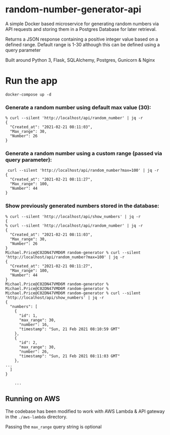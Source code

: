 # random-number-generator-api

A simple Docker based microservice for generating random numbers via API requests and storing them in a Postgres Database for later retrieval. 

Returns a JSON response containing a positive integer value based on a defined range. Default range is 1-30 although this can be defined using a query parameter

Built around Python 3, Flask, SQLAlchemy, Postgres, Gunicorn & Nginx

# Run the app
```
docker-compose up -d
```

### Generate a random number using default max value (30):
```
% curl --silent 'http://localhost/api/random_number' | jq -r
{
  "Created_at": "2021-02-21 08:11:03",
  "Max_range": 30,
  "Number": 26
}
```

### Generate a random number using a custom range (passed via query parameter):
```
 curl --silent 'http://localhost/api/random_number?max=100' | jq -r
{
  "Created_at": "2021-02-21 08:11:27",
  "Max_range": 100,
  "Number": 44
}

```

### Show previously generated numbers stored in the database:
```
% curl --silent 'http://localhost/api/show_numbers' | jq -r
{
% curl --silent 'http://localhost/api/random_number' | jq -r
{
  "Created_at": "2021-02-21 08:11:03",
  "Max_range": 30,
  "Number": 26
}
Michael.Price@C02DN47VMD6M random-generator % curl --silent 'http://localhost/api/random_number?max=100' | jq -r
{
  "Created_at": "2021-02-21 08:11:27",
  "Max_range": 100,
  "Number": 44
}
Michael.Price@C02DN47VMD6M random-generator % 
Michael.Price@C02DN47VMD6M random-generator % 
Michael.Price@C02DN47VMD6M random-generator % curl --silent 'http://localhost/api/show_numbers' | jq -r 
{
  "numbers": [
    {
      "id": 1,
      "max_range": 30,
      "number": 16,
      "timestamp": "Sun, 21 Feb 2021 08:10:59 GMT"
    },
    {
      "id": 2,
      "max_range": 30,
      "number": 26,
      "timestamp": "Sun, 21 Feb 2021 08:11:03 GMT"
    },
...
  ]
}

    ...
```

## Running on AWS

The codebase has been modified to work with AWS Lambda & API gateway in the `./aws-lambda` directory.

Passing the `max_range` query string is optional



